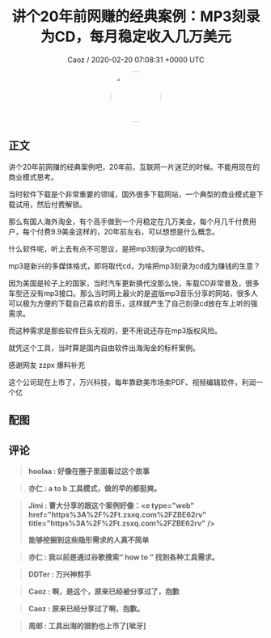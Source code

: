 <h1 align="center">讲个20年前网赚的经典案例：MP3刻录为CD，每月稳定收入几万美元</h1>
<p align="center">
    <a>Caoz / 2020-02-20 07:08:31 &#43;0000 UTC</a>
</p>

<div align="center">
    <img src="https://images.zsxq.com/Fq1ec0LaMgzg1iEwJesuuOoekfTn?e=1590940799&amp;token=kIxbL07-8jAj8w1n4s9zv64FuZZNEATmlU_Vm6zD:gitkG3UJjUIIFGyx27kihI1V6bQ=" width="100" height="100" style="border:1px solid;border-radius:50%; color:#ffffff"/>
</div>

## 正文

<div>
讲个20年前网赚的经典案例吧，20年前，互联网一片迷茫的时候。不能用现在的商业模式思考。

当时软件下载是个非常重要的领域，国外很多下载网站，一个典型的商业模式是下载试用，然后付费解锁。

那么有国人海外淘金，有个高手做到一个月稳定在几万美金，每个月几千付费用户，每个付费9.9美金这样的，20年前左右，可以想想是什么概念。

什么软件呢，听上去有点不可思议，是把mp3刻录为cd的软件。

mp3是新兴的多媒体格式，即将取代cd，为啥把mp3刻录为cd成为赚钱的生意？

因为美国是轮子上的国家，当时汽车更新换代没那么快，车载CD非常普及，很多车型还没有mp3接口。那么当时网上最火的是盗版mp3音乐分享的网站，很多人可以极为方便的下载自己喜欢的音乐，这样就产生了自己刻录cd放在车上听的强需求。

而这种需求是那些软件巨头无视的，更不用说还存在mp3版权风险。

就凭这个工具，当时算是国内自由软件出海淘金的标杆案例。

感谢网友 zzpx 爆料补充

这个公司现在上市了，万兴科技，每年靠欧美市场卖PDF、视频编辑软件，利润一个亿
</div>

## 配图
<div class="image" align="center">

</div>

## 评论

<div align="left">
<div>

<blockquote >
<span> <strong>hoolaa : 好像在圈子里面看过这个故事 </strong></span>
</blockquote>

<blockquote >
<span> <strong>亦仁 : a to b 工具模式，做的早的都挺爽。 </strong></span>
</blockquote>

<blockquote >
<span> <strong>Jimi : 曹大分享的跟这个案例好像：&lt;e type=&#34;web&#34; href=&#34;https%3A%2F%2Ft.zsxq.com%2FZBE62rv&#34; title=&#34;https%3A%2F%2Ft.zsxq.com%2FZBE62rv&#34; /&gt;

能够挖掘到这些隐形需求的人真不简单 </strong></span>
</blockquote>

<blockquote >
<span> <strong>亦仁 : 我以前是通过谷歌搜索“ how to ” 找到各种工具需求。 </strong></span>
</blockquote>

<blockquote >
<span> <strong>DDTer : 万兴神剪手 </strong></span>
</blockquote>

<blockquote >
<span> <strong>Caoz : 啊，是这个，原来已经被分享过了，抱歉 </strong></span>
</blockquote>

<blockquote >
<span> <strong>Caoz : 原来已经分享过了啊，抱歉。 </strong></span>
</blockquote>

<blockquote >
<span> <strong>周郎 : 工具出海的猎豹也上市了[呲牙] </strong></span>
</blockquote>

</div>
</div>